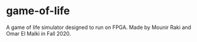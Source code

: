 # game-of-life

A game of life simulator designed to run on FPGA. Made by Mounir Raki and Omar El Malki in Fall 2020.
